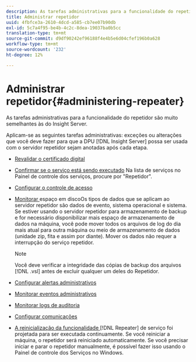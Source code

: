 ```yaml
---
description: As tarefas administrativas para a funcionalidade do repetidor são muito semelhantes às do Insight Server.
title: Administrar repetidor
uuid: 4fbfce3a-2610-4dcd-a585-cb7ee07b90db
exl-id: 5c7a4f95-be4b-4c2c-8dea-19037ba0b5cc
translation-type: tm+mt
source-git-commit: d9df90242ef96188f4e4b5e6d04cfef196b0a628
workflow-type: tm+mt
source-wordcount: '232'
ht-degree: 12%

---
```


# Administrar repetidor{#administering-repeater}

As tarefas administrativas para a funcionalidade do repetidor são muito semelhantes às do Insight Server.

Aplicam-se as seguintes tarefas administrativas: exceções ou alterações que você deve fazer para que a DPU [!DNL Insight Server] possa ser usada com o servidor repetidor sejam anotadas após cada etapa.

* [Revalidar o certificado digital](../../../home/c-inst-svr/c-admin-inst-svr/c-reval-dgtl-cert.md#concept-f0020a6f0d6f477099b7a8f0b6e2944c)
* [Confirmar se o serviço está sendo executado](../../../home/c-inst-svr/c-admin-inst-svr/c-cfrm-svc-rng.md#concept-15b046e92d254bbd95dec829abc76677) Na lista de serviços no Painel de controle dos serviços, procure por &quot;Repetidor&quot;.

* [Configurar o controle de acesso](../../../home/c-inst-svr/c-admin-inst-svr/c-config-acs-ctrl/c-config-acs-ctrl.md#concept-ac385e870dbe4b57a72bf7266b60f93d)
* [Monitorar ](../../../home/c-inst-svr/c-admin-inst-svr/c-mntr-disk-spc/c-mntr-disk-spc.md#concept-a83447e44f4e47aba282328be395a0d4) espaço em discoOs tipos de dados que se aplicam ao servidor repetidor são dados de evento, sistema operacional e sistema. Se estiver usando o servidor repetidor para armazenamento de backup e for necessário disponibilizar mais espaço de armazenamento de dados na máquina, você pode mover todos os arquivos de log do dia mais atual para outra máquina ou meio de armazenamento de dados (unidade zip, fita e assim por diante). Mover os dados não requer a interrupção do serviço repetidor.

   >[!NOTE]
   >
   >Você deve verificar a integridade das cópias de backup dos arquivos [!DNL .vsl] antes de excluir qualquer um deles do Repetidor.

* [Configurar alertas administrativos](../../../home/c-inst-svr/c-admin-inst-svr/t-config-adm-alrts.md#task-0858f588da4941aa9d4952f6592681aa)
* [Monitorar eventos administrativos](../../../home/c-inst-svr/c-admin-inst-svr/t-mntr-adm-evts.md#task-4c78325b3e6e4dde8fa94c1896e19e34)
* [Monitorar logs de auditoria](../../../home/c-inst-svr/c-admin-inst-svr/t-mntr-adt-lgs.md#task-5dd9830424fe440ea1369215a1aca231)
* [Configurar comunicações](../../../home/c-inst-svr/c-admin-inst-svr/t-config-com.md#task-471305ecf7a644789a288f93c42514ec)
* [A reinicialização da funcionalidade ](../../../home/c-inst-svr/c-admin-inst-svr/t-rest-svc.md#task-97f97f1019bc440080ab2fddfdc04c74)  [!DNL Repeater] de serviço foi projetada para ser executada continuamente. Se você reiniciar a máquina, o repetidor será reiniciado automaticamente. Se você precisar iniciar e parar o repetidor manualmente, é possível fazer isso usando o Painel de controle dos Serviços no Windows.
